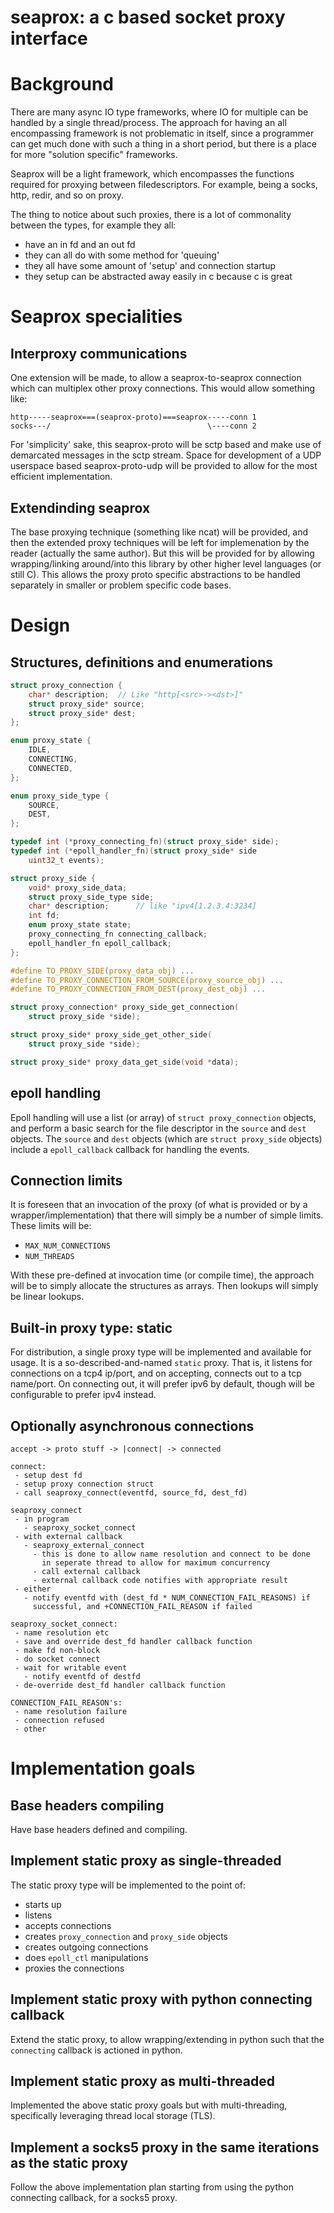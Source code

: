 # seaprox: a c based socket proxy interface
# Background
There are many async IO type frameworks, where IO for multiple
can be handled by a single thread/process. The approach for having
an all encompassing framework is not problematic in itself, since
a programmer can get much done with such a thing in a short period,
but there is a place for more "solution specific" frameworks.

Seaprox will be a light framework, which encompasses the functions
required for proxying between filedescriptors. For example, being
a socks, http, redir, and so on proxy.

The thing to notice about such proxies, there is a lot of commonality
between the types, for example they all:
 * have an in fd and an out fd
 * they can all do with some method for 'queuing'
 * they all have some amount of 'setup' and connection startup
 * they setup can be abstracted away easily in c because c is great

# Seaprox specialities
## Interproxy communications
One extension will be made, to allow a seaprox-to-seaprox connection
which can multiplex other proxy connections. This would allow
something like:

```
http-----seaprox===(seaprox-proto)===seaprox-----conn 1
socks---/                                   \----conn 2
```

For 'simplicity' sake, this seaprox-proto will be sctp based and make
use of demarcated messages in the sctp stream. Space for development
of a UDP userspace based seaprox-proto-udp will be provided to allow
for the most efficient implementation.

## Extendinding seaprox
The base proxying technique (something like ncat) will be provided,
and then the extended proxy techniques will be left for implemenation
by the reader (actually the same author). But this will be provided
for by allowing wrapping/linking around/into this library by other
higher level languages (or still C). This allows the proxy proto
specific abstractions to be handled separately in smaller or problem
specific code bases.

# Design
## Structures, definitions and enumerations

```C
struct proxy_connection {
	char* description;	// Like "http[<src>-><dst>]"
	struct proxy_side* source;
	struct proxy_side* dest;
};

enum proxy_state {
	IDLE,
	CONNECTING,
	CONNECTED,
};

enum proxy_side_type {
	SOURCE,
	DEST,
};

typedef int (*proxy_connecting_fn)(struct proxy_side* side);
typedef int (*epoll_handler_fn)(struct proxy_side* side
	uint32_t events);

struct proxy_side {
	void* proxy_side_data;
	struct proxy_side_type side;
	char* description;		// like "ipv4[1.2.3.4:3234]
	int fd;
	enum proxy_state state;
	proxy_connecting_fn connecting_callback;
	epoll_handler_fn epoll_callback;
};

#define TO_PROXY_SIDE(proxy_data_obj) ...
#define TO_PROXY_CONNECTION_FROM_SOURCE(proxy_source_obj) ...
#define TO_PROXY_CONNECTION_FROM_DEST(proxy_dest_obj) ...

struct proxy_connection* proxy_side_get_connection(
	struct proxy_side *side);

struct proxy_side* proxy_side_get_other_side(
	struct proxy_side *side);

struct proxy_side* proxy_data_get_side(void *data);
```

## epoll handling
Epoll handling will use a list (or array) of `struct proxy_connection`
objects, and perform a basic search for the file descriptor in the
`source` and `dest` objects. The `source` and `dest` objects (which
are `struct proxy_side` objects) include a `epoll_callback` callback
for handling the events.

## Connection limits
It is foreseen that an invocation of the proxy (of what is provided
or by a wrapper/implementation) that there will simply be a number of
simple limits. These limits will be:
 * `MAX_NUM_CONNECTIONS`
 * `NUM_THREADS`

With these pre-defined at invocation time (or compile time), the
approach will be to simply allocate the structures as arrays. Then
lookups will simply be linear lookups.

## Built-in proxy type: static
For distribution, a single proxy type will be implemented and
available for usage. It is a so-described-and-named `static` proxy.
That is, it listens for connections on a tcp4 ip/port, and on
accepting, connects out to a tcp name/port. On connecting out, it
will prefer ipv6 by default, though will be configurable to prefer
ipv4 instead.

## Optionally asynchronous connections

```
accept -> proto stuff -> |connect| -> connected

connect:
 - setup dest fd
 - setup proxy connection struct
 - call seaproxy_connect(eventfd, source_fd, dest_fd)

seaproxy_connect
 - in program
   - seaproxy_socket_connect
 - with external callback
   - seaproxy_external_connect
     - this is done to allow name resolution and connect to be done
       in seperate thread to allow for maximum concurrency
     - call external callback
     - external callback code notifies with appropriate result
 - either
   - notify eventfd with (dest_fd * NUM_CONNECTION_FAIL_REASONS) if
     successful, and +CONNECTION_FAIL_REASON if failed

seaproxy_socket_connect:
 - name resolution etc
 - save and override dest_fd handler callback function
 - make fd non-block
 - do socket connect
 - wait for writable event
   - notify eventfd of destfd
 - de-override dest_fd handler callback function

CONNECTION_FAIL_REASON's:
 - name resolution failure
 - connection refused
 - other
```

# Implementation goals
## Base headers compiling
Have base headers defined and compiling.

## Implement static proxy as single-threaded
The static proxy type will be implemented to the point of:
 * starts up
 * listens
 * accepts connections
 * creates `proxy_connection` and `proxy_side` objects
 * creates outgoing connections
 * does `epoll_ctl` manipulations
 * proxies the connections

## Implement static proxy with python connecting callback
Extend the static proxy, to allow wrapping/extending in python such
that the `connecting` callback is actioned in python.

## Implement static proxy as multi-threaded
Implemented the above static proxy goals but with multi-threading,
specifically leveraging thread local storage (TLS).

## Implement a socks5 proxy in the same iterations as the static proxy
Follow the above implementation plan starting from using the python
connecting callback, for a socks5 proxy.
